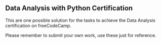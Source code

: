 ## Data Analysis with Python Certification

This are one possible solution for the tasks to achieve the Data Analysis certification on freeCodeCamp.

Please remember to submit your own work, use these just for reference.
